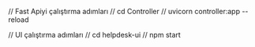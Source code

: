 // Fast Apiyi çalıştırma adımları
// cd Controller
// uvicorn controller:app --reload

// UI çalıştırma adımları
// cd helpdesk-ui
// npm start

